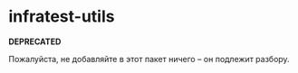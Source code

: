 # infratest-utils

**DEPRECATED**

Пожалуйста, не добавляйте в этот пакет ничего – он подлежит разбору.
